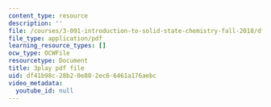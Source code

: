```yaml
---
content_type: resource
description: ''
file: /courses/3-091-introduction-to-solid-state-chemistry-fall-2018/df41b98c28b20e802ec66461a176aebc_pUp7jJcp8p4.pdf
file_type: application/pdf
learning_resource_types: []
ocw_type: OCWFile
resourcetype: Document
title: 3play pdf file
uid: df41b98c-28b2-0e80-2ec6-6461a176aebc
video_metadata:
  youtube_id: null
---
```

